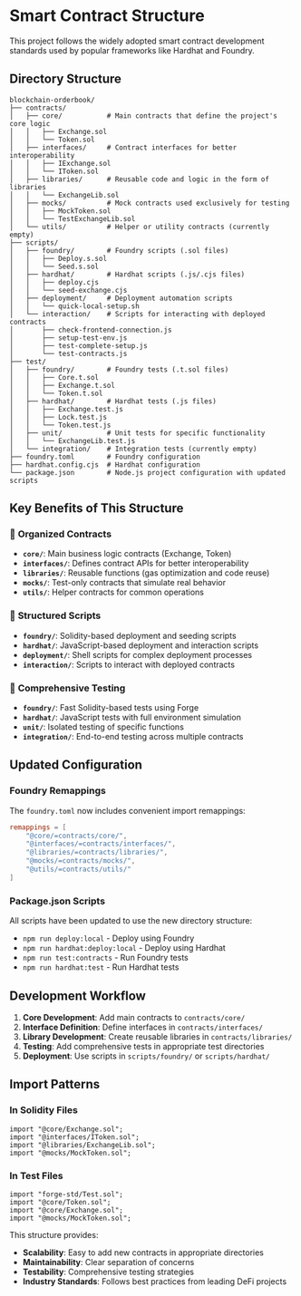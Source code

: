 # Smart Contract Structure

This project follows the widely adopted smart contract development standards used by popular frameworks like Hardhat and Foundry.

## Directory Structure

```
blockchain-orderbook/
├── contracts/
│   ├── core/           # Main contracts that define the project's core logic
│   │   ├── Exchange.sol
│   │   └── Token.sol
│   ├── interfaces/     # Contract interfaces for better interoperability
│   │   ├── IExchange.sol
│   │   └── IToken.sol
│   ├── libraries/      # Reusable code and logic in the form of libraries
│   │   └── ExchangeLib.sol
│   ├── mocks/          # Mock contracts used exclusively for testing
│   │   ├── MockToken.sol
│   │   └── TestExchangeLib.sol
│   └── utils/          # Helper or utility contracts (currently empty)
├── scripts/
│   ├── foundry/        # Foundry scripts (.sol files)
│   │   ├── Deploy.s.sol
│   │   └── Seed.s.sol
│   ├── hardhat/        # Hardhat scripts (.js/.cjs files)
│   │   ├── deploy.cjs
│   │   └── seed-exchange.cjs
│   ├── deployment/     # Deployment automation scripts
│   │   └── quick-local-setup.sh
│   └── interaction/    # Scripts for interacting with deployed contracts
│       ├── check-frontend-connection.js
│       ├── setup-test-env.js
│       ├── test-complete-setup.js
│       └── test-contracts.js
├── test/
│   ├── foundry/        # Foundry tests (.t.sol files)
│   │   ├── Core.t.sol
│   │   ├── Exchange.t.sol
│   │   └── Token.t.sol
│   ├── hardhat/        # Hardhat tests (.js files)
│   │   ├── Exchange.test.js
│   │   ├── Lock.test.js
│   │   └── Token.test.js
│   ├── unit/           # Unit tests for specific functionality
│   │   └── ExchangeLib.test.js
│   └── integration/    # Integration tests (currently empty)
├── foundry.toml        # Foundry configuration
├── hardhat.config.cjs  # Hardhat configuration
└── package.json        # Node.js project configuration with updated scripts
```

## Key Benefits of This Structure

### 📁 **Organized Contracts**
- **`core/`**: Main business logic contracts (Exchange, Token)
- **`interfaces/`**: Defines contract APIs for better interoperability
- **`libraries/`**: Reusable functions (gas optimization and code reuse)
- **`mocks/`**: Test-only contracts that simulate real behavior
- **`utils/`**: Helper contracts for common operations

### 🔧 **Structured Scripts**
- **`foundry/`**: Solidity-based deployment and seeding scripts
- **`hardhat/`**: JavaScript-based deployment and interaction scripts
- **`deployment/`**: Shell scripts for complex deployment processes
- **`interaction/`**: Scripts to interact with deployed contracts

### 🧪 **Comprehensive Testing**
- **`foundry/`**: Fast Solidity-based tests using Forge
- **`hardhat/`**: JavaScript tests with full environment simulation
- **`unit/`**: Isolated testing of specific functions
- **`integration/`**: End-to-end testing across multiple contracts

## Updated Configuration

### Foundry Remappings
The `foundry.toml` now includes convenient import remappings:
```toml
remappings = [
    "@core/=contracts/core/",
    "@interfaces/=contracts/interfaces/",
    "@libraries/=contracts/libraries/",
    "@mocks/=contracts/mocks/",
    "@utils/=contracts/utils/"
]
```

### Package.json Scripts
All scripts have been updated to use the new directory structure:
- `npm run deploy:local` - Deploy using Foundry
- `npm run hardhat:deploy:local` - Deploy using Hardhat
- `npm run test:contracts` - Run Foundry tests
- `npm run hardhat:test` - Run Hardhat tests

## Development Workflow

1. **Core Development**: Add main contracts to `contracts/core/`
2. **Interface Definition**: Define interfaces in `contracts/interfaces/`
3. **Library Development**: Create reusable libraries in `contracts/libraries/`
4. **Testing**: Add comprehensive tests in appropriate test directories
5. **Deployment**: Use scripts in `scripts/foundry/` or `scripts/hardhat/`

## Import Patterns

### In Solidity Files
```solidity
import "@core/Exchange.sol";
import "@interfaces/IToken.sol";
import "@libraries/ExchangeLib.sol";
import "@mocks/MockToken.sol";
```

### In Test Files
```solidity
import "forge-std/Test.sol";
import "@core/Token.sol";
import "@core/Exchange.sol";
import "@mocks/MockToken.sol";
```

This structure provides:
- **Scalability**: Easy to add new contracts in appropriate directories
- **Maintainability**: Clear separation of concerns
- **Testability**: Comprehensive testing strategies
- **Industry Standards**: Follows best practices from leading DeFi projects